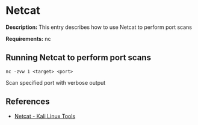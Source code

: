 # Netcat

**Description:** This entry describes how to use Netcat to perform port scans

**Requirements:** nc

## Running Netcat to perform port scans

```nc -zvw 1 <target> <port>```

Scan specified port with verbose output
  
## References
* [Netcat - Kali Linux Tools](https://www.kali.org/tools/netcat/)
